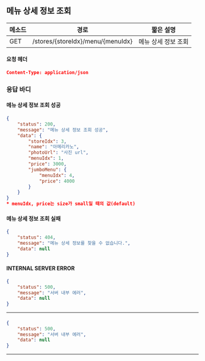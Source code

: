 ## 메뉴 상세 정보 조회

| 메소드 | 경로   | 짧은 설명 |
| ------ | ------ | --------- |
| GET   | /stores/{storeIdx}/menu/{menuIdx} | 메뉴 상세 정보 조회 |

#### 요청 헤더
```json
Content-Type: application/json
```
### 응답 바디
#### 메뉴 상세 정보 조회 성공
```json
{
	"status": 200,
    "message": "메뉴 상세 정보 조회 성공",
    "data": {
    	"storeIdx": 3,
        "name": "아메리카노",
        "photoUrl": "사진 url",
        "menuIdx": 1,
        "price": 3000,
        "jumboMenu": {
            "menuIdx": 4,
            "price": 4000            
        }
    }
}
* menuIdx, price는 size가 small일 때의 값(default)
```

#### 메뉴 상세 정보 조회 실패

```json
{
    "status": 404,
    "message": "메뉴 상세 정보를 찾을 수 없습니다.",
    "data": null
}
```

#### INTERNAL SERVER ERROR

```json
{
    "status": 500,
    "message": "서버 내부 에러",
    "data": null
}
```
------
#### 

```json
{
    "status": 500,
    "message": "서버 내부 에러",
    "data": null
}
```
------


